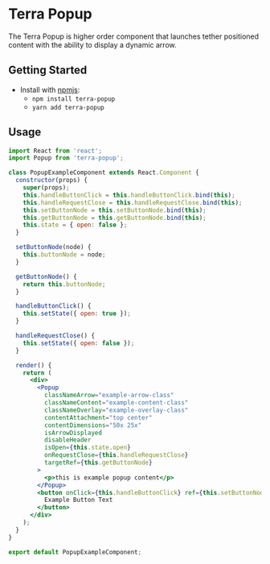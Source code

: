 # Terra Popup

The Terra Popup is higher order component that launches tether positioned content with the ability to display a dynamic arrow.

## Getting Started

- Install with [npmjs](https://www.npmjs.com):
  - `npm install terra-popup`
  - `yarn add terra-popup`

## Usage

```jsx
import React from 'react';
import Popup from 'terra-popup';

class PopupExampleComponent extends React.Component {
  constructor(props) {
    super(props);
    this.handleButtonClick = this.handleButtonClick.bind(this);
    this.handleRequestClose = this.handleRequestClose.bind(this);
    this.setButtonNode = this.setButtonNode.bind(this);
    this.getButtonNode = this.getButtonNode.bind(this);
    this.state = { open: false };
  }

  setButtonNode(node) {
    this.buttonNode = node;
  }

  getButtonNode() {
    return this.buttonNode;
  }

  handleButtonClick() {
    this.setState({ open: true });
  }

  handleRequestClose() {
    this.setState({ open: false });
  }

  render() {
    return (
      <div>
        <Popup
          classNameArrow="example-arrow-class"
          classNameContent="example-content-class"
          classNameOverlay="example-overlay-class"
          contentAttachment="top center"
          contentDimensions="50x 25x"
          isArrowDisplayed
          disableHeader
          isOpen={this.state.open}
          onRequestClose={this.handleRequestClose}
          targetRef={this.getButtonNode}
        >
          <p>this is example popup content</p>
        </Popup>
        <button onClick={this.handleButtonClick} ref={this.setButtonNode}>
          Example Button Text
        </button>
      </div>
    );
  }
}

export default PopupExampleComponent;
```
